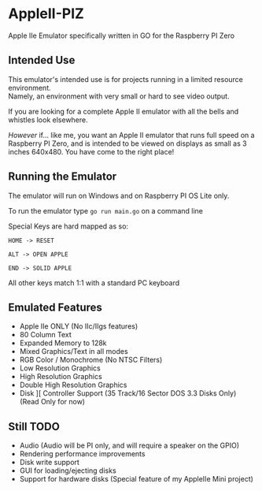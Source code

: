 # AppleII-PIZ
Apple IIe Emulator specifically written in GO for the Raspberry PI Zero

## Intended Use
This emulator's intended use is for projects running in a limited resource environment.  
Namely, an environment with very small or hard to see video output.

If you are looking for a complete Apple II emulator with all the bells and whistles look elsewhere.

*However* if... like me, you want an Apple II emulator that runs full speed on a Raspberry PI Zero, and is intended to be viewed on displays as small as 3 inches 640x480. You have come to the right place!

## Running the Emulator
The emulator will run on Windows and on Raspberry PI OS Lite only.

To run the emulator type `go run main.go` on a command line

Special Keys are hard mapped as so:

`HOME -> RESET`

`ALT -> OPEN APPLE`

`END -> SOLID APPLE`

All other keys match 1:1 with a standard PC keyboard

## Emulated Features
* Apple IIe ONLY (No IIc/IIgs features)
* 80 Column Text
* Expanded Memory to 128k
* Mixed Graphics/Text in all modes
* RGB Color / Monochrome (No NTSC Filters)
* Low Resolution Graphics
* High Resolution Graphics
* Double High Resolution Graphics
* Disk ][ Controller Support (35 Track/16 Sector DOS 3.3 Disks Only) (Read Only for now)

## Still TODO
* Audio (Audio will be PI only, and will require a speaker on the GPIO)
* Rendering performance improvements
* Disk write support
* GUI for loading/ejecting disks
* Support for hardware disks (Special feature of my AppleIIe Mini project)

